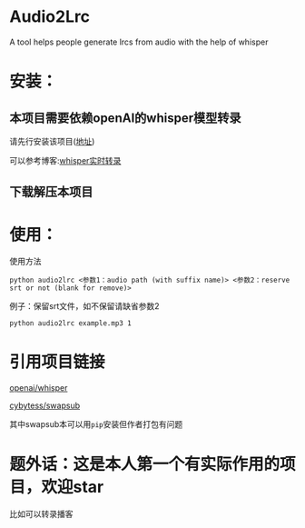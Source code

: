 # Audio2Lrc
A tool helps people generate lrcs from audio with the help of whisper

# 安装：
## 本项目需要依赖openAI的whisper模型转录
请先行安装该项目([地址](https://github.com/openai/whisper))

可以参考博客:[whisper实时转录](https://blog.1314171.xyz/post/221018whisper.html)
## 下载解压本项目

# 使用：
使用方法
```
python audio2lrc <参数1：audio path (with suffix name)> <参数2：reserve srt or not (blank for remove)>
```
例子：保留srt文件，如不保留请缺省参数2
```
python audio2lrc example.mp3 1
```

# 引用项目链接
[openai/whisper](https://github.com/openai/whisper)

[cybytess/swapsub](https://github.com/cybytess/swapsub)

其中swapsub本可以用`pip`安装但作者打包有问题

# 题外话：这是本人第一个有实际作用的项目，欢迎star
比如可以转录播客